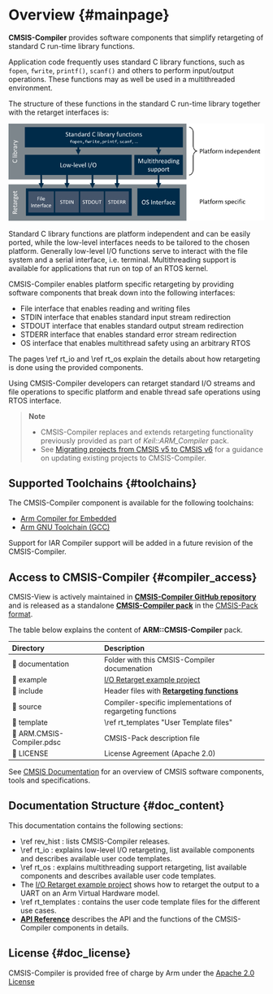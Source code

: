 # Overview {#mainpage}

**CMSIS-Compiler** provides software components that simplify retargeting of standard C run-time library functions.

Application code frequently uses standard C library functions, such as `fopen`, `fwrite`, `printf()`, `scanf()` and others to perform input/output operations. These functions may as well be used in a multithreaded environment.

The structure of these functions in the standard C run-time library together with the retarget interfaces is:

![Software Structure Overview](./images/overview.png)

Standard C library functions are platform independent and can be easily ported, while the low-level interfaces needs to be tailored to the chosen platform. Generally low-level I/O functions serve to interact with the file system and a serial interface, i.e. terminal. Multithreading support is available for applications that run on top of an RTOS kernel.

CMSIS-Compiler enables platform specific retargeting by providing software components that break down into the following interfaces:

 - File interface that enables reading and writing files
 - STDIN interface that enables standard input stream redirection
 - STDOUT interface that enables standard output stream redirection
 - STDERR interface that enables standard error stream redirection
 - OS interface that enables multithread safety using an arbitrary RTOS

The pages \ref rt_io and \ref rt_os explain the details about how retargeting is done using the provided components.

Using CMSIS-Compiler developers can retarget standard I/O streams and file operations to specific platform and enable thread safe operations using RTOS interface.

> **Note**
> - CMSIS-Compiler replaces and extends retargeting functionality previously provided as part of *Keil::ARM_Compiler* pack.
> - See [Migrating projects from CMSIS v5 to CMSIS v6](https://learn.arm.com/learning-paths/microcontrollers/project-migration-cmsis-v6) for a guidance on updating existing projects to CMSIS-Compiler.

## Supported Toolchains {#toolchains}

The CMSIS-Compiler component is available for the following toolchains:

 - [Arm Compiler for Embedded](https://developer.arm.com/Tools%20and%20Software/Arm%20Compiler%20for%20Embedded)
 - [Arm GNU Toolchain (GCC)](https://developer.arm.com/Tools%20and%20Software/GNU%20Toolchain)

Support for IAR Compiler support will be added in a future revision of the CMSIS-Compiler.

## Access to CMSIS-Compiler {#compiler_access}

CMSIS-View is actively maintained in [**CMSIS-Compiler GitHub repository**](https://github.com/ARM-software/CMSIS-Compiler) and is released as a standalone [**CMSIS-Compiler pack**](https://www.keil.arm.com/packs/cmsis-compiler-arm/versions/) in the [CMSIS-Pack format](https://open-cmsis-pack.github.io/Open-CMSIS-Pack-Spec/main/html/index.html).

The table below explains the content of **ARM::CMSIS-Compiler** pack.

 Directory                             | Description
:--------------------------------------|:------------------------------------------------------
 📂 documentation                      | Folder with this CMSIS-Compiler documenation
 📂 example                            | [I/O Retarget example project](../../example/README.md)
 📂 include                            | Header files with [**Retargeting functions**](modules.html)
 📂 source                             | Compiler-specific implementations of regargeting functions
 📂 template                           | \ref rt_templates "User Template files"
 📄 ARM.CMSIS-Compiler.pdsc            | CMSIS-Pack description file
 📄 LICENSE                            | License Agreement (Apache 2.0)

See [CMSIS Documentation](https://arm-software.github.io/CMSIS_6/) for an overview of CMSIS software components, tools and specifications.

## Documentation Structure {#doc_content}

This documentation contains the following sections:

 - \ref rev_hist : lists CMSIS-Compiler releases.
 - \ref rt_io : explains low-level I/O retargeting, list available components and describes available user code templates.
 - \ref rt_os : explains multithreading support retargeting, list available components and describes available user code templates.
 - The [I/O Retarget example project](../../example/README.md) shows how to retarget the output to a UART on an Arm Virtual Hardware model.
 - \ref rt_templates : contains the user code template files for the different use cases.
 - [**API Reference**](modules.html) describes the API and the functions of the CMSIS-Compiler components in details.



## License {#doc_license}

CMSIS-Compiler is provided free of charge by Arm under the [Apache 2.0 License](https://raw.githubusercontent.com/ARM-software/CMSIS-Compiler/main/LICENSE)
